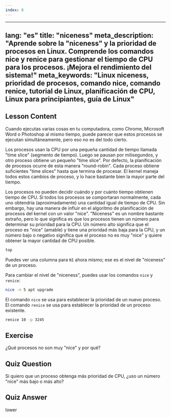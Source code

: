 ```yaml
---
index: 8
---
```

---
lang: "es"
title: "niceness"
meta_description: "Aprende sobre la "niceness" y la prioridad de procesos en Linux. Comprende los comandos nice y renice para gestionar el tiempo de CPU para los procesos. ¡Mejora el rendimiento del sistema!"
meta_keywords: "Linux niceness, prioridad de procesos, comando nice, comando renice, tutorial de Linux, planificación de CPU, Linux para principiantes, guía de Linux"
---

## Lesson Content

Cuando ejecutas varias cosas en tu computadora, como Chrome, Microsoft Word o Photoshop al mismo tiempo, puede parecer que estos procesos se ejecutan simultáneamente, pero eso no es del todo cierto.

Los procesos usan la CPU por una pequeña cantidad de tiempo llamada "time slice" (segmento de tiempo). Luego se pausan por milisegundos, y otro proceso obtiene un pequeño "time slice". Por defecto, la planificación de procesos ocurre de esta manera "round-robin". Cada proceso obtiene suficientes "time slices" hasta que termina de procesar. El kernel maneja todos estos cambios de proceso, y lo hace bastante bien la mayor parte del tiempo.

Los procesos no pueden decidir cuándo y por cuánto tiempo obtienen tiempo de CPU. Si todos los procesos se comportaran normalmente, cada uno obtendría (aproximadamente) una cantidad igual de tiempo de CPU. Sin embargo, hay una manera de influir en el algoritmo de planificación de procesos del kernel con un valor "nice". "Niceness" es un nombre bastante extraño, pero lo que significa es que los procesos tienen un número para determinar su prioridad para la CPU. Un número alto significa que el proceso es "nice" (amable) y tiene una prioridad más baja para la CPU, y un número bajo o negativo significa que el proceso no es muy "nice" y quiere obtener la mayor cantidad de CPU posible.

```bash
top
```

Puedes ver una columna para `NI` ahora mismo; ese es el nivel de "niceness" de un proceso.

Para cambiar el nivel de "niceness", puedes usar los comandos `nice` y `renice`:

```bash
nice -n 5 apt upgrade
```

El comando `nice` se usa para establecer la prioridad de un nuevo proceso. El comando `renice` se usa para establecer la prioridad de un proceso existente.

```bash
renice 10 -p 3245
```

## Exercise

¿Qué procesos no son muy "nice" y por qué?

## Quiz Question

Si quiero que un proceso obtenga más prioridad de CPU, ¿uso un número "nice" más bajo o más alto?

## Quiz Answer

lower
